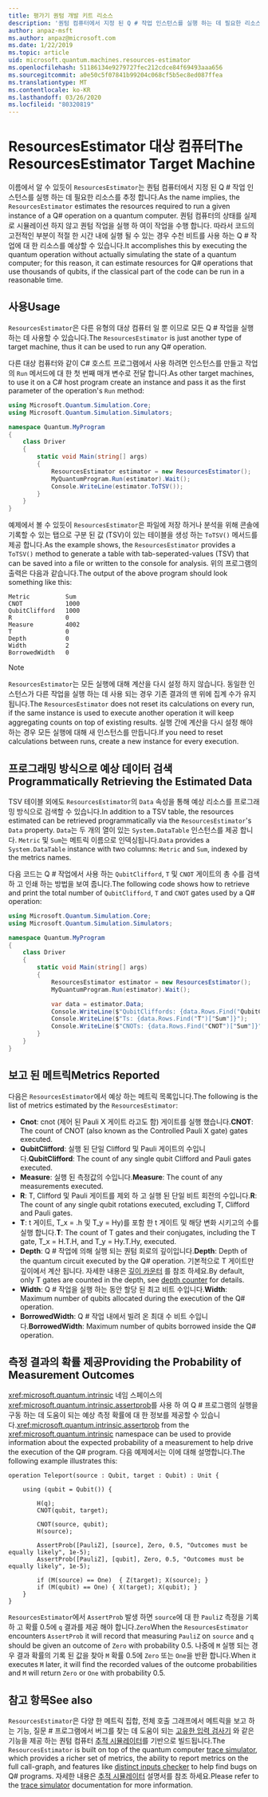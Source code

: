 ```yaml
---
title: 평가기 퀀텀 개발 키트 리소스
description: '퀀텀 컴퓨터에서 지정 된 Q # 작업 인스턴스를 실행 하는 데 필요한 리소스를 예측 하는 평가기 리소스에 대해 알아봅니다.'
author: anpaz-msft
ms.author: anpaz@microsoft.com
ms.date: 1/22/2019
ms.topic: article
uid: microsoft.quantum.machines.resources-estimator
ms.openlocfilehash: 51186134e9279727fec212cdce84f69493aaa656
ms.sourcegitcommit: a0e50c5f07841b99204c068cf5b5ec8ed087ffea
ms.translationtype: MT
ms.contentlocale: ko-KR
ms.lasthandoff: 03/26/2020
ms.locfileid: "80320819"
---
```

# <a name="the-resourcesestimator-target-machine"></a><span data-ttu-id="16bbf-103">ResourcesEstimator 대상 컴퓨터</span><span class="sxs-lookup"><span data-stu-id="16bbf-103">The ResourcesEstimator Target Machine</span></span>

<span data-ttu-id="16bbf-104">이름에서 알 수 있듯이 `ResourcesEstimator`는 퀀텀 컴퓨터에서 지정 된 Q # 작업 인스턴스를 실행 하는 데 필요한 리소스를 추정 합니다.</span><span class="sxs-lookup"><span data-stu-id="16bbf-104">As the name implies, the `ResourcesEstimator` estimates the resources required to run a given instance of a Q# operation on a quantum computer.</span></span>
<span data-ttu-id="16bbf-105">퀀텀 컴퓨터의 상태를 실제로 시뮬레이션 하지 않고 퀀텀 작업을 실행 하 여이 작업을 수행 합니다. 따라서 코드의 고전적인 부분이 적절 한 시간 내에 실행 될 수 있는 경우 수천 비트를 사용 하는 Q # 작업에 대 한 리소스를 예상할 수 있습니다.</span><span class="sxs-lookup"><span data-stu-id="16bbf-105">It accomplishes this by executing the quantum operation without actually simulating the state of a quantum computer; for this reason, it can estimate resources for Q# operations that use thousands of qubits, if the classical part of the code can be run in a reasonable time.</span></span>

## <a name="usage"></a><span data-ttu-id="16bbf-106">사용</span><span class="sxs-lookup"><span data-stu-id="16bbf-106">Usage</span></span>

<span data-ttu-id="16bbf-107">`ResourcesEstimator`은 다른 유형의 대상 컴퓨터 일 뿐 이므로 모든 Q # 작업을 실행 하는 데 사용할 수 있습니다.</span><span class="sxs-lookup"><span data-stu-id="16bbf-107">The `ResourcesEstimator` is just another type of target machine, thus it can be used to run any Q# operation.</span></span> 

<span data-ttu-id="16bbf-108">다른 대상 컴퓨터와 같이 C# 호스트 프로그램에서 사용 하려면 인스턴스를 만들고 작업의 `Run` 메서드에 대 한 첫 번째 매개 변수로 전달 합니다.</span><span class="sxs-lookup"><span data-stu-id="16bbf-108">As other target machines, to use it on a C# host program create an instance and pass it as the first parameter of the operation's `Run` method:</span></span>

```csharp
using Microsoft.Quantum.Simulation.Core;
using Microsoft.Quantum.Simulation.Simulators;

namespace Quantum.MyProgram
{
    class Driver
    {
        static void Main(string[] args)
        {
            ResourcesEstimator estimator = new ResourcesEstimator();
            MyQuantumProgram.Run(estimator).Wait();
            Console.WriteLine(estimator.ToTSV());
        }
    }
}
```

<span data-ttu-id="16bbf-109">예제에서 볼 수 있듯이 `ResourcesEstimator`은 파일에 저장 하거나 분석을 위해 콘솔에 기록할 수 있는 탭으로 구분 된 값 (TSV)이 있는 테이블을 생성 하는 `ToTSV()` 메서드를 제공 합니다.</span><span class="sxs-lookup"><span data-stu-id="16bbf-109">As the example shows, the `ResourcesEstimator` provides a `ToTSV()` method to generate a table with tab-seperated-values (TSV) that can be saved into a file or written to the console for analysis.</span></span> <span data-ttu-id="16bbf-110">위의 프로그램의 출력은 다음과 같습니다.</span><span class="sxs-lookup"><span data-stu-id="16bbf-110">The output of the above program should look something like this:</span></span>

```Output
Metric          Sum
CNOT            1000
QubitClifford   1000
R               0
Measure         4002
T               0
Depth           0
Width           2
BorrowedWidth   0
```

> [!NOTE]
> <span data-ttu-id="16bbf-111">`ResourcesEstimator`는 모든 실행에 대해 계산을 다시 설정 하지 않습니다. 동일한 인스턴스가 다른 작업을 실행 하는 데 사용 되는 경우 기존 결과의 맨 위에 집계 수가 유지 됩니다.</span><span class="sxs-lookup"><span data-stu-id="16bbf-111">The `ResourcesEstimator` does not reset its calculations on every run, if the same instance is used to execute another operation it will keep aggregating counts on top of existing results.</span></span>
> <span data-ttu-id="16bbf-112">실행 간에 계산을 다시 설정 해야 하는 경우 모든 실행에 대해 새 인스턴스를 만듭니다.</span><span class="sxs-lookup"><span data-stu-id="16bbf-112">If you need to reset calculations between runs, create a new instance for every execution.</span></span>


## <a name="programmatically-retrieving-the-estimated-data"></a><span data-ttu-id="16bbf-113">프로그래밍 방식으로 예상 데이터 검색</span><span class="sxs-lookup"><span data-stu-id="16bbf-113">Programmatically Retrieving the Estimated Data</span></span>

<span data-ttu-id="16bbf-114">TSV 테이블 외에도 `ResourcesEstimator`의 `Data` 속성을 통해 예상 리소스를 프로그래밍 방식으로 검색할 수 있습니다.</span><span class="sxs-lookup"><span data-stu-id="16bbf-114">In addition to a TSV table, the resources estimated can be retrieved programmatically via the `ResourcesEstimator`'s `Data` property.</span></span> <span data-ttu-id="16bbf-115">`Data`는 두 개의 열이 있는 `System.DataTable` 인스턴스를 제공 합니다. `Metric` 및 `Sum`는 메트릭 이름으로 인덱싱됩니다.</span><span class="sxs-lookup"><span data-stu-id="16bbf-115">`Data` provides a `System.DataTable` instance with two columns: `Metric` and `Sum`, indexed by the metrics names.</span></span>

<span data-ttu-id="16bbf-116">다음 코드는 Q # 작업에서 사용 하는 `QubitClifford`, `T` 및 `CNOT` 게이트의 총 수를 검색 하 고 인쇄 하는 방법을 보여 줍니다.</span><span class="sxs-lookup"><span data-stu-id="16bbf-116">The following code shows how to retrieve and print the total number of `QubitClifford`, `T` and `CNOT` gates used by a Q# operation:</span></span>

```csharp
using Microsoft.Quantum.Simulation.Core;
using Microsoft.Quantum.Simulation.Simulators;

namespace Quantum.MyProgram
{
    class Driver
    {
        static void Main(string[] args)
        {
            ResourcesEstimator estimator = new ResourcesEstimator();
            MyQuantumProgram.Run(estimator).Wait();

            var data = estimator.Data;
            Console.WriteLine($"QubitCliffords: {data.Rows.Find("QubitClifford")["Sum"]}");
            Console.WriteLine($"Ts: {data.Rows.Find("T")["Sum"]}");
            Console.WriteLine($"CNOTs: {data.Rows.Find("CNOT")["Sum"]}");
        }
    }
}
```

## <a name="metrics-reported"></a><span data-ttu-id="16bbf-117">보고 된 메트릭</span><span class="sxs-lookup"><span data-stu-id="16bbf-117">Metrics Reported</span></span>

<span data-ttu-id="16bbf-118">다음은 `ResourcesEstimator`에서 예상 하는 메트릭 목록입니다.</span><span class="sxs-lookup"><span data-stu-id="16bbf-118">The following is the list of metrics estimated by the `ResourcesEstimator`:</span></span>

* <span data-ttu-id="16bbf-119">__Cnot__: cnot (제어 된 Pauli X 게이트 라고도 함) 게이트를 실행 했습니다.</span><span class="sxs-lookup"><span data-stu-id="16bbf-119">__CNOT__: The count of CNOT (also known as the Controlled Pauli X gate) gates executed.</span></span>
* <span data-ttu-id="16bbf-120">__QubitClifford__: 실행 된 단일 Clifford 및 Pauli 게이트의 수입니다.</span><span class="sxs-lookup"><span data-stu-id="16bbf-120">__QubitClifford__: The count of any single qubit Clifford and Pauli gates executed.</span></span>
* <span data-ttu-id="16bbf-121">__Measure__: 실행 된 측정값의 수입니다.</span><span class="sxs-lookup"><span data-stu-id="16bbf-121">__Measure__:  The count of any measurements executed.</span></span>
* <span data-ttu-id="16bbf-122">__R__: T, Clifford 및 Pauli 게이트를 제외 하 고 실행 된 단일 비트 회전의 수입니다.</span><span class="sxs-lookup"><span data-stu-id="16bbf-122">__R__: The count of any single qubit rotations executed, excluding T, Clifford and Pauli gates.</span></span>
* <span data-ttu-id="16bbf-123">__T__: t 게이트, T_x = .h 및 T_y = Hy)를 포함 한 t 게이트 및 해당 변화 시키고의 수를 실행 합니다.</span><span class="sxs-lookup"><span data-stu-id="16bbf-123">__T__: The count of T gates and their conjugates, including the T gate, T_x = H.T.H, and T_y = Hy.T.Hy, executed.</span></span>
* <span data-ttu-id="16bbf-124">__Depth__: Q # 작업에 의해 실행 되는 퀀텀 회로의 깊이입니다.</span><span class="sxs-lookup"><span data-stu-id="16bbf-124">__Depth__: Depth of the quantum circuit executed by the Q# operation.</span></span> <span data-ttu-id="16bbf-125">기본적으로 T 게이트만 깊이에서 계산 됩니다. 자세한 내용은 [깊이 카운터](xref:microsoft.quantum.machines.qc-trace-simulator.depth-counter) 를 참조 하세요.</span><span class="sxs-lookup"><span data-stu-id="16bbf-125">By default, only T gates are counted in the depth, see [depth counter](xref:microsoft.quantum.machines.qc-trace-simulator.depth-counter) for details.</span></span>
* <span data-ttu-id="16bbf-126">__Width__: Q # 작업을 실행 하는 동안 할당 된 최고 비트 수입니다.</span><span class="sxs-lookup"><span data-stu-id="16bbf-126">__Width__: Maximum number of qubits allocated during the execution of the Q# operation.</span></span>
* <span data-ttu-id="16bbf-127">__BorrowedWidth__: Q # 작업 내에서 빌려 온 최대 수 비트 수입니다.</span><span class="sxs-lookup"><span data-stu-id="16bbf-127">__BorrowedWidth__: Maximum number of qubits borrowed inside the Q# operation.</span></span>


## <a name="providing-the-probability-of-measurement-outcomes"></a><span data-ttu-id="16bbf-128">측정 결과의 확률 제공</span><span class="sxs-lookup"><span data-stu-id="16bbf-128">Providing the Probability of Measurement Outcomes</span></span>

<span data-ttu-id="16bbf-129"><xref:microsoft.quantum.intrinsic> 네임 스페이스의 <xref:microsoft.quantum.intrinsic.assertprob>를 사용 하 여 Q # 프로그램의 실행을 구동 하는 데 도움이 되는 예상 측정 확률에 대 한 정보를 제공할 수 있습니다.</span><span class="sxs-lookup"><span data-stu-id="16bbf-129"><xref:microsoft.quantum.intrinsic.assertprob> from the <xref:microsoft.quantum.intrinsic> namespace can be used to provide information about the expected probability of a measurement to help drive the execution of the Q# program.</span></span> <span data-ttu-id="16bbf-130">다음 예제에서는 이에 대해 설명합니다.</span><span class="sxs-lookup"><span data-stu-id="16bbf-130">The following example illustrates this:</span></span>

```qsharp
operation Teleport(source : Qubit, target : Qubit) : Unit {

    using (qubit = Qubit()) {

        H(q);
        CNOT(qubit, target);

        CNOT(source, qubit);
        H(source);

        AssertProb([PauliZ], [source], Zero, 0.5, "Outcomes must be equally likely", 1e-5);
        AssertProb([PauliZ], [qubit], Zero, 0.5, "Outcomes must be equally likely", 1e-5);

        if (M(source) == One)  { Z(target); X(source); }
        if (M(qubit) == One) { X(target); X(qubit); }
    }
}
```

<span data-ttu-id="16bbf-131">`ResourcesEstimator`에서 `AssertProb` 발생 하면 `source`에 대 한 `PauliZ` 측정을 기록 하 고 확률 0.5에 `q` 결과를 제공 해야 합니다.`Zero`</span><span class="sxs-lookup"><span data-stu-id="16bbf-131">When the `ResourcesEstimator` encounters `AssertProb` it will record that measuring `PauliZ` on `source` and `q` should be given an outcome of `Zero` with probability 0.5.</span></span> <span data-ttu-id="16bbf-132">나중에 `M` 실행 되는 경우 결과 확률의 기록 된 값을 찾아 `M` 확률 0.5에 `Zero` 또는 `One`을 반환 합니다.</span><span class="sxs-lookup"><span data-stu-id="16bbf-132">When it executes `M` later, it will find the recorded values of the outcome probabilities and `M` will return `Zero` or `One` with probability 0.5.</span></span>


## <a name="see-also"></a><span data-ttu-id="16bbf-133">참고 항목</span><span class="sxs-lookup"><span data-stu-id="16bbf-133">See also</span></span>

<span data-ttu-id="16bbf-134">`ResourcesEstimator`은 다양 한 메트릭 집합, 전체 호출 그래프에서 메트릭을 보고 하는 기능, 질문 # 프로그램에서 버그를 찾는 데 도움이 되는 [고유한 입력 검사기](xref:microsoft.quantum.machines.qc-trace-simulator.distinct-inputs) 와 같은 기능을 제공 하는 퀀텀 컴퓨터 [추적 시뮬레이터](xref:microsoft.quantum.machines.qc-trace-simulator.intro)를 기반으로 빌드됩니다.</span><span class="sxs-lookup"><span data-stu-id="16bbf-134">The `ResourcesEstimator` is built on top of the quantum computer [trace simulator](xref:microsoft.quantum.machines.qc-trace-simulator.intro), which provides a richer set of metrics, the ability to report metrics on the full call-graph, and features like [distinct inputs checker](xref:microsoft.quantum.machines.qc-trace-simulator.distinct-inputs) to help find bugs on Q# programs.</span></span> <span data-ttu-id="16bbf-135">자세한 내용은 [추적 시뮬레이터](xref:microsoft.quantum.machines.qc-trace-simulator.intro) 설명서를 참조 하세요.</span><span class="sxs-lookup"><span data-stu-id="16bbf-135">Please refer to the [trace simulator](xref:microsoft.quantum.machines.qc-trace-simulator.intro) documentation for more information.</span></span>

